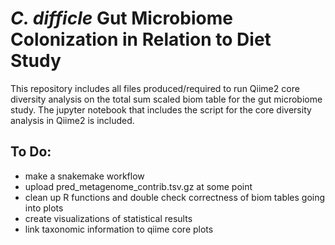 # *C. difficle* Gut Microbiome Colonization in Relation to Diet Study 

This repository includes all files produced/required to run Qiime2 core diversity analysis on the total sum scaled biom table for the gut microbiome study. The jupyter notebook that includes the script for the core diversity analysis in Qiime2 is included. 

## To Do: 

  - make a snakemake workflow 
  - upload pred_metagenome_contrib.tsv.gz at some point 
  - clean up R functions and double check correctness of biom tables going into plots
  - create visualizations of statistical results 
  - link taxonomic information to qiime core plots 
  
